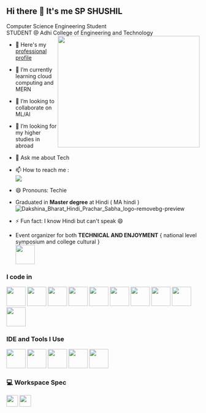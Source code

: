 ## Hi there 👋 It's me SP SHUSHIL

Computer Science Engineering Student <br>
STUDENT @ Adhi College of Engineering and Technology <br>
<img align="right" width="370" height="290" src="https://camo.githubusercontent.com/2366b34bb903c09617990fb5fff4622f3e941349e846ddb7e73df872a9d21233/68747470733a2f2f63646e2e6472696262626c652e636f6d2f75736572732f3733303730332f73637265656e73686f74732f363538313234332f6176656e746f2e676966">
- 🔭 Here's my [professional profile](https://spshushil004.wixsite.com/cyberbeam)                                                 
- 🌱 I’m currently learning cloud computing and MERN
- 👯 I’m looking to collaborate on ML/AI
- 🤔 I’m looking for my higher studies in abroad
- 💬 Ask me about Tech
- 📫 How to reach me :
<br />  [<img src="https://img.shields.io/badge/LinkedIn-0077B5?style=for-the-badge&logo=linkedin&logoColor=white" />](https://www.linkedin.com/in/sp-shushil-876149230?utm_source=share&utm_campaign=share_via&utm_content=profile&utm_medium=android_app)
- 😄 Pronouns: Techie
- Graduated in **Master degree** at Hindi ( MA hindi ) <br>
![Dakshina_Bharat_Hindi_Prachar_Sabha_logo-removebg-preview](https://github.com/user-attachments/assets/d29ba48d-9bad-4acf-aaa8-a99eede93357)

- ⚡ Fun fact: I know Hindi but can't speak 😄
- Event organizer for both **TECHNICAL AND ENJOYMENT** { national level symposium and college cultural } <br>
<img height="50" width="50" src="https://cebroid.vercel.app/static/media/Cebroid.8be58ecbabd1e4d1e540.png" /><br>

### I code in
<img height="50" width="50" src="https://img.icons8.com/color/48/000000/python.png" /> <img height="50" width="50" src="https://img.icons8.com/color/48/000000/java-coffee-cup-logo.png" /> <img height="50" width="50" src="https://img.icons8.com/color/48/000000/html-5.png" /> <img height="50" width="50" src="https://img.icons8.com/color/48/000000/css3.png" /> 
<img height="50" width="50" src="https://img.icons8.com/color/48/000000/javascript.png"/> <img height="50" width="50" src="https://img.icons8.com/color/48/000000/react-native.png"/>  <img height="50" width="50" src="https://img.icons8.com/color/48/000000/mysql-logo.png"/> <img height="50" width="50" src="https://img.icons8.com/color/48/000000/mongodb.png"/> <img height="50" width="50" src="https://img.icons8.com/color/48/000000/nodejs.png"/> <img height="50" width="50" src="https://img.icons8.com/color/48/000000/spring-logo.png"/> 

### IDE and Tools I Use
<img height="50" width="50" src="https://img.icons8.com/color/48/000000/visual-studio-code-2019.png"/> <img height="50" width="50" src="https://img.icons8.com/color/48/000000/pycharm.png"/>  <img height="50" width="50" src="https://img.icons8.com/doodle/48/000000/adobe-photoshop.png"/> <img height="50" width="50" src="https://img.icons8.com/color/48/000000/figma--v1.png"/> <img height="50" src="https://upload.wikimedia.org/wikipedia/commons/0/08/Canva_icon_2021.svg"/> 


### 💻 Workspace Spec
<img height="30" src="https://encrypted-tbn0.gstatic.com/images?q=tbn:ANd9GcTM4WBVIZAJ6ossI_wnz7i65Xt5jNH85NLUPLRwXDDRYEmtj6f9ECM4ZDFAq3inwumWm2U&usqp=CAU"> <img height="30" src="https://img.shields.io/badge/AMD-Ryzen_5_4600H-ED1C24?style=for-the-badge&logo=amd&logoColor=white"/> 
